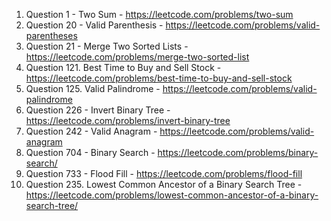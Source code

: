 1. Question 1 - Two Sum  - https://leetcode.com/problems/two-sum
2. Question 20 - Valid Parenthesis - https://leetcode.com/problems/valid-parentheses
3. Question 21 - Merge Two Sorted Lists - https://leetcode.com/problems/merge-two-sorted-list
4. Question 121. Best Time to Buy and Sell Stock - https://leetcode.com/problems/best-time-to-buy-and-sell-stock
5. Question 125. Valid Palindrome - https://leetcode.com/problems/valid-palindrome
6. Question 226 - Invert Binary Tree - https://leetcode.com/problems/invert-binary-tree
7. Question 242 - Valid Anagram - https://leetcode.com/problems/valid-anagram
8. Question 704 - Binary Search - https://leetcode.com/problems/binary-search/
9. Question 733 - Flood Fill - https://leetcode.com/problems/flood-fill
10. Question 235. Lowest Common Ancestor of a Binary Search Tree - https://leetcode.com/problems/lowest-common-ancestor-of-a-binary-search-tree/
